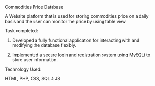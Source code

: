 Commodities Price Database

A Website platform that is used for storing commodities price on a daily basis and the user can monitor the price by using table view

Task completed:

1. Developed a fully functional application for interacting with and modifying the database flexibly.

2. Implemented a secure login and registration system using MySQLi to store user information.

Technology Used: 

HTML, PHP, CSS, SQL & JS
